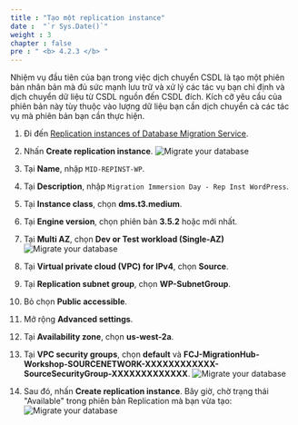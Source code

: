 ```yaml
---
title : "Tạo một replication instance"
date :  "`r Sys.Date()`" 
weight : 3
chapter : false
pre : " <b> 4.2.3 </b> "
---
```

Nhiệm vụ đầu tiên của bạn trong việc dịch chuyển CSDL là tạo một phiên bản nhân bản mà đủ sức mạnh lưu trữ và xử lý các tác vụ bạn chỉ định và dịch chuyển dữ liệu từ CSDL nguồn đến CSDL đích. Kích cỡ yêu cầu của phiên bản này tùy thuộc vào lượng dữ liệu bạn cần dịch chuyển cà các tác vụ mà phiên bản bạn cần thực hiện.
1. Đi đến [Replication instances of Database Migration Service](https://us-west-2.console.aws.amazon.com/dms/v2/home?region=us-west-2#replicationInstances).
2. Nhấn **Create replication instance**.
![Migrate your database](/images/4.migrateinfra/4.2migratedb/4.2.3replicationinstances/4.2.3.1replicationinstances.png?width=89pc)

3. Tại **Name**, nhập ```MID-REPINST-WP```.
4. Tại **Description**, nhập ```Migration Immersion Day - Rep Inst WordPress```.
5. Tại **Instance class**, chọn **dms.t3.medium**.
6. Tại **Engine version**, chọn phiên bản **3.5.2** hoặc mới nhất.
7. Tại **Multi AZ**, chọn **Dev or Test workload (Single-AZ)**
![Migrate your database](/images/4.migrateinfra/4.2migratedb/4.2.3replicationinstances/4.2.3.2replicationinstances.png?width=90pc)

8. Tại **Virtual private cloud (VPC) for IPv4**, chọn **Source**.
9. Tại **Replication subnet group**, chọn **WP-SubnetGroup**.
10. Bỏ chọn **Public accessible**.
11. Mở rộng **Advanced settings**.
12. Tại **Availability zone**, chọn **us-west-2a**.
13. Tại **VPC security groups**, chọn **default** và **FCJ-MigrationHub-Workshop-SOURCENETWORK-XXXXXXXXXXXX-SourceSecurityGroup-XXXXXXXXXXXXX**.
![Migrate your database](/images/4.migrateinfra/4.2migratedb/4.2.3replicationinstances/4.2.3.3replicationinstances.png?width=90pc)

14. Sau đó, nhấn **Create replication instance**.
Bây giờ, chờ trạng thái "Available" trong phiên bản Replication mà bạn vừa tạo:
![Migrate your database](/images/4.migrateinfra/4.2migratedb/4.2.3replicationinstances/4.2.3.4replicationinstances.png?width=90pc)
